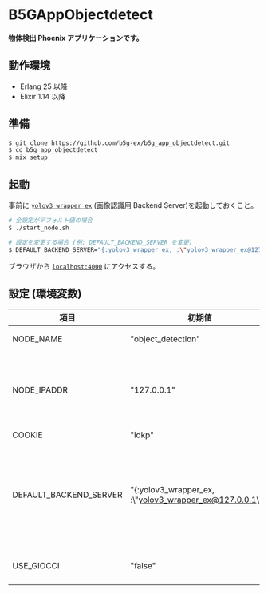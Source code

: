 # B5GAppObjectdetect

**物体検出 Phoenix アプリケーションです。**

## 動作環境
- Erlang 25 以降
- Elixir 1.14 以降

## 準備

```sh
$ git clone https://github.com/b5g-ex/b5g_app_objectdetect.git
$ cd b5g_app_objectdetect
$ mix setup
```

## 起動
事前に [`yolov3_wrapper_ex`](https://github.com/b5g-ex/yolov3_wrapper_ex) (画像認識用 Backend Server)を起動しておくこと。
```sh
# 全設定がデフォルト値の場合
$ ./start_node.sh

# 設定を変更する場合 (例: DEFAULT_BACKEND_SERVER を変更)
$ DEFAULT_BACKEND_SERVER="{:yolov3_wrapper_ex, :\"yolov3_wrapper_ex@127.0.0.1\"}" ./start_node.sh
```
ブラウザから [`localhost:4000`](http://localhost:4000) にアクセスする。

## 設定 (環境変数)
| 項目 | 初期値 | 説明 |
| --- | --- | --- |
| NODE_NAME | "object_detection" | 起動する `node` の名前 |
| NODE_IPADDR | "127.0.0.1" | 起動する `node` のIPアドレス（`ifconfig` や `ip a` 等のコマンドで確認後入力してください） |
| COOKIE | "idkp" | COOKIEの値 |
| DEFAULT_BACKEND_SERVER | "{:yolov3_wrapper_ex, :\\"yolov3_wrapper_ex@127.0.0.1\\"}" | 画像認識用 Backend Server の名前 ([`GenServer.call/3`](https://hexdocs.pm/elixir/1.14.4/GenServer.html#call/3), [`Name Registration`](https://hexdocs.pm/elixir/1.14.4/GenServer.html#module-name-registration)) : 画面で `Backend` に `local` を選択した際の通信先 |
| USE_GIOCCI | "false" | Giocci 連携の有効 / 無効設定 (`false`, `true`) |

